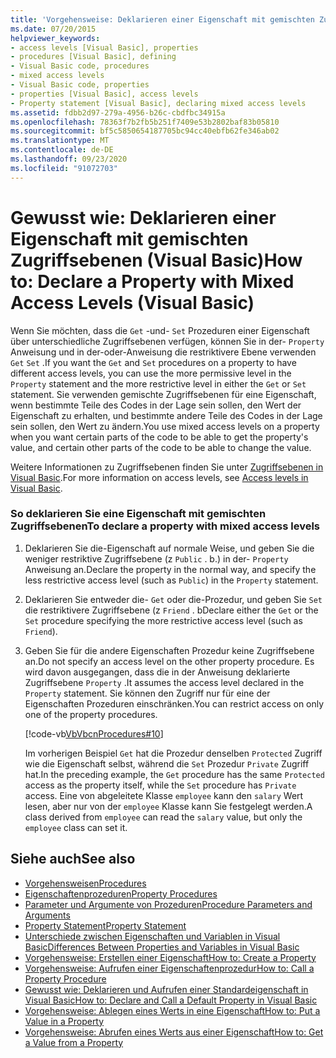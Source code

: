 ```yaml
---
title: 'Vorgehensweise: Deklarieren einer Eigenschaft mit gemischten Zugriffsebenen'
ms.date: 07/20/2015
helpviewer_keywords:
- access levels [Visual Basic], properties
- procedures [Visual Basic], defining
- Visual Basic code, procedures
- mixed access levels
- Visual Basic code, properties
- properties [Visual Basic], access levels
- Property statement [Visual Basic], declaring mixed access levels
ms.assetid: fdbb2d97-279a-4956-b26c-cbdfbc34915a
ms.openlocfilehash: 78363f7b2fb5b251f7409e53b2802baf83b05810
ms.sourcegitcommit: bf5c5850654187705bc94cc40ebfb62fe346ab02
ms.translationtype: MT
ms.contentlocale: de-DE
ms.lasthandoff: 09/23/2020
ms.locfileid: "91072703"
---
```

# <a name="how-to-declare-a-property-with-mixed-access-levels-visual-basic"></a><span data-ttu-id="57144-102">Gewusst wie: Deklarieren einer Eigenschaft mit gemischten Zugriffsebenen (Visual Basic)</span><span class="sxs-lookup"><span data-stu-id="57144-102">How to: Declare a Property with Mixed Access Levels (Visual Basic)</span></span>

<span data-ttu-id="57144-103">Wenn Sie möchten, dass die `Get` -und- `Set` Prozeduren einer Eigenschaft über unterschiedliche Zugriffsebenen verfügen, können Sie in der- `Property` Anweisung und in der-oder-Anweisung die restriktivere Ebene verwenden `Get` `Set` .</span><span class="sxs-lookup"><span data-stu-id="57144-103">If you want the `Get` and `Set` procedures on a property to have different access levels, you can use the more permissive level in the `Property` statement and the more restrictive level in either the `Get` or `Set` statement.</span></span> <span data-ttu-id="57144-104">Sie verwenden gemischte Zugriffsebenen für eine Eigenschaft, wenn bestimmte Teile des Codes in der Lage sein sollen, den Wert der Eigenschaft zu erhalten, und bestimmte andere Teile des Codes in der Lage sein sollen, den Wert zu ändern.</span><span class="sxs-lookup"><span data-stu-id="57144-104">You use mixed access levels on a property when you want certain parts of the code to be able to get the property's value, and certain other parts of the code to be able to change the value.</span></span>  
  
 <span data-ttu-id="57144-105">Weitere Informationen zu Zugriffsebenen finden Sie unter [Zugriffsebenen in Visual Basic](../declared-elements/access-levels.md).</span><span class="sxs-lookup"><span data-stu-id="57144-105">For more information on access levels, see [Access levels in Visual Basic](../declared-elements/access-levels.md).</span></span>  
  
### <a name="to-declare-a-property-with-mixed-access-levels"></a><span data-ttu-id="57144-106">So deklarieren Sie eine Eigenschaft mit gemischten Zugriffsebenen</span><span class="sxs-lookup"><span data-stu-id="57144-106">To declare a property with mixed access levels</span></span>  
  
1. <span data-ttu-id="57144-107">Deklarieren Sie die-Eigenschaft auf normale Weise, und geben Sie die weniger restriktive Zugriffsebene (z `Public` . b.) in der- `Property` Anweisung an.</span><span class="sxs-lookup"><span data-stu-id="57144-107">Declare the property in the normal way, and specify the less restrictive access level (such as `Public`) in the `Property` statement.</span></span>  
  
2. <span data-ttu-id="57144-108">Deklarieren Sie entweder die- `Get` oder die-Prozedur, und geben Sie `Set` die restriktivere Zugriffsebene (z `Friend` . b</span><span class="sxs-lookup"><span data-stu-id="57144-108">Declare either the `Get` or the `Set` procedure specifying the more restrictive access level (such as `Friend`).</span></span>  
  
3. <span data-ttu-id="57144-109">Geben Sie für die andere Eigenschaften Prozedur keine Zugriffsebene an.</span><span class="sxs-lookup"><span data-stu-id="57144-109">Do not specify an access level on the other property procedure.</span></span> <span data-ttu-id="57144-110">Es wird davon ausgegangen, dass die in der Anweisung deklarierte Zugriffsebene `Property` .</span><span class="sxs-lookup"><span data-stu-id="57144-110">It assumes the access level declared in the `Property` statement.</span></span> <span data-ttu-id="57144-111">Sie können den Zugriff nur für eine der Eigenschaften Prozeduren einschränken.</span><span class="sxs-lookup"><span data-stu-id="57144-111">You can restrict access on only one of the property procedures.</span></span>  
  
     [!code-vb[VbVbcnProcedures#10](~/samples/snippets/visualbasic/VS_Snippets_VBCSharp/VbVbcnProcedures/VB/Class1.vb#10)]  
  
     <span data-ttu-id="57144-112">Im vorherigen Beispiel `Get` hat die Prozedur denselben `Protected` Zugriff wie die Eigenschaft selbst, während die `Set` Prozedur `Private` Zugriff hat.</span><span class="sxs-lookup"><span data-stu-id="57144-112">In the preceding example, the `Get` procedure has the same `Protected` access as the property itself, while the `Set` procedure has `Private` access.</span></span> <span data-ttu-id="57144-113">Eine von abgeleitete Klasse `employee` kann den `salary` Wert lesen, aber nur von der `employee` Klasse kann Sie festgelegt werden.</span><span class="sxs-lookup"><span data-stu-id="57144-113">A class derived from `employee` can read the `salary` value, but only the `employee` class can set it.</span></span>  
  
## <a name="see-also"></a><span data-ttu-id="57144-114">Siehe auch</span><span class="sxs-lookup"><span data-stu-id="57144-114">See also</span></span>

- [<span data-ttu-id="57144-115">Vorgehensweisen</span><span class="sxs-lookup"><span data-stu-id="57144-115">Procedures</span></span>](./index.md)
- [<span data-ttu-id="57144-116">Eigenschaftenprozeduren</span><span class="sxs-lookup"><span data-stu-id="57144-116">Property Procedures</span></span>](./property-procedures.md)
- [<span data-ttu-id="57144-117">Parameter und Argumente von Prozeduren</span><span class="sxs-lookup"><span data-stu-id="57144-117">Procedure Parameters and Arguments</span></span>](./procedure-parameters-and-arguments.md)
- [<span data-ttu-id="57144-118">Property Statement</span><span class="sxs-lookup"><span data-stu-id="57144-118">Property Statement</span></span>](../../../language-reference/statements/property-statement.md)
- [<span data-ttu-id="57144-119">Unterschiede zwischen Eigenschaften und Variablen in Visual Basic</span><span class="sxs-lookup"><span data-stu-id="57144-119">Differences Between Properties and Variables in Visual Basic</span></span>](./differences-between-properties-and-variables.md)
- [<span data-ttu-id="57144-120">Vorgehensweise: Erstellen einer Eigenschaft</span><span class="sxs-lookup"><span data-stu-id="57144-120">How to: Create a Property</span></span>](./how-to-create-a-property.md)
- [<span data-ttu-id="57144-121">Vorgehensweise: Aufrufen einer Eigenschaftenprozedur</span><span class="sxs-lookup"><span data-stu-id="57144-121">How to: Call a Property Procedure</span></span>](./how-to-call-a-property-procedure.md)
- [<span data-ttu-id="57144-122">Gewusst wie: Deklarieren und Aufrufen einer Standardeigenschaft in Visual Basic</span><span class="sxs-lookup"><span data-stu-id="57144-122">How to: Declare and Call a Default Property in Visual Basic</span></span>](./how-to-declare-and-call-a-default-property.md)
- [<span data-ttu-id="57144-123">Vorgehensweise: Ablegen eines Werts in eine Eigenschaft</span><span class="sxs-lookup"><span data-stu-id="57144-123">How to: Put a Value in a Property</span></span>](./how-to-put-a-value-in-a-property.md)
- [<span data-ttu-id="57144-124">Vorgehensweise: Abrufen eines Werts aus einer Eigenschaft</span><span class="sxs-lookup"><span data-stu-id="57144-124">How to: Get a Value from a Property</span></span>](./how-to-get-a-value-from-a-property.md)

